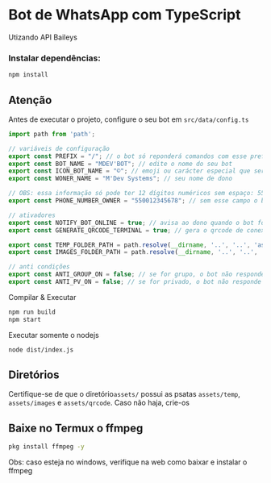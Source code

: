 # Bot de WhatsApp com TypeScript

Utizando API Baileys[](https://)

### Instalar dependências:

````bash
npm install
````

## Atenção

Antes de executar o projeto, configure o seu bot em `src/data/config.ts`

```typescript
import path from 'path';

// variáveis de configuração
export const PREFIX = "/"; // o bot só reponderá comandos com esse prefixo
export const BOT_NAME = "MDEV'BOT"; // edite o nome do seu bot
export const ICON_BOT_NAME = "©"; // emoji ou carácter especial que será exibido antes do nome do bot
export const WONER_NAME = "M'Dev Systems"; // seu nome de dono

// OBS: essa informação só pode ter 12 dígitos numéricos sem espaço: 55 + DDD + NÚMERO SEM O 9 inicial
export const PHONE_NUMBER_OWNER = "550012345678"; // sem esse campo o bot não saberá que é o dono que está mandando msg

// ativadores
export const NOTIFY_BOT_ONLINE = true; // avisa ao dono quando o bot for inicado.
export const GENERATE_QRCODE_TERMINAL = true; // gera o qrcode de conexão no terminal

export const TEMP_FOLDER_PATH = path.resolve(__dirname, '..', '..', 'assets', 'temp');
export const IMAGES_FOLDER_PATH = path.resolve(__dirname, '..', '..', 'assets', 'images');

// anti condições
export const ANTI_GROUP_ON = false; // se for grupo, o bot não responde
export const ANTI_PV_ON = false; // se for privado, o bot não responde


```



Compilar & Executar

```bash
npm run build
npm start
```

Executar somente o nodejs

````bash
node dist/index.js
````

## Diretórios

Certifique-se de que o diretório`assets/` possui as psatas `assets/temp`, `assets/images` e `assets/qrcode`. Caso não haja, crie-os

## Baixe no Termux o ffmpeg
```bash
pkg install ffmpeg -y
```
Obs: caso esteja no windows, verifique na web como baixar e instalar o ffmpeg 



